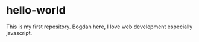 # hello-world
This is my first repository.
Bogdan here, I love web develepment especially javascript.
